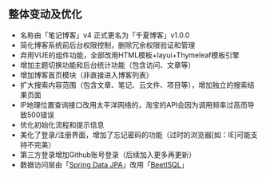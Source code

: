 ## 整体变动及优化
+ 名称由「笔记博客」v4 正式更名为「千夏博客」v1.0.0
+ 简化博客系统前后台权限控制，删除冗余权限验证和管理
+ 弃用VUE的组件功能，全部改用HTML模板+layui+Thymeleaf模板引擎
+ 增加主题切换功能和后台统计功能（包含访问、文章等）
+ 增加博客首页模块（非直接进入博客列表）
+ 扩大搜索内容范围（包含文章、笔记、云文件、项目等），增加独立的搜索结果页面
+ IP地理位置查询接口改用太平洋网络的，淘宝的API会因为调用频率过高而导致500错误
+ 优化初始化流程和提示信息
+ 美化了登录/注册界面，增加了忘记密码的功能（过时的浏览器[如：IE]可能支持不完美）
+ 第三方登录增加Github账号登录（后续加入更多再更新）
+ 数据访问层由「[Spring Data JPA](https://spring.io/projects/spring-data-jpa)」改用「[BeetlSQL](http://ibeetl.com/guide/#beetlsql)」
